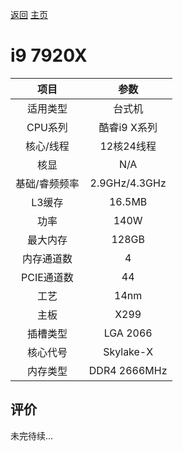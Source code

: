 [返回](../../../)  [主页](../../../../../)
# i9 7920X

| 项目 | 参数 |
| :------: | :------: |
|适用类型 | 台式机|
|CPU系列| 酷睿i9 X系列 |
|核心/线程| 12核24线程|
|核显| N/A |
|基础/睿频频率 |2.9GHz/4.3GHz|
| L3缓存| 16.5MB|
|功率| 140W |
|最大内存| 128GB |
|内存通道数| 4 |
|PCIE通道数| 44 |
|工艺|14nm |
|主板| X299  |
|插槽类型| LGA 2066 |
|核心代号|  Skylake-X |
|内存类型| DDR4 2666MHz |

## 评价

 未完待续...